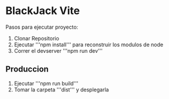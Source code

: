 # BlackJack Vite    

Pasos para ejecutar proyecto:

1. Clonar Repositorio
2. Ejecutar '''npm install''' para reconstruir los modulos de node
3. Correr el devserver '''npm run dev''' 

## Produccion

1. Ejecutar '''npm run build'''
2. Tomar la carpeta '''dist''' y desplegarla